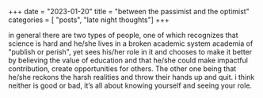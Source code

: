 +++
date = "2023-01-20"
title = "between the passimist and the optimist"
categories = [ "posts", "late night thoughts"]
+++

in general there are two types of people, one of which recognizes that science is hard and he/she lives in a broken academic system academia of "publish or perish", yet sees his/her role in it and chooses to make it better by believing the value of education and that he/she could make impactful contribution, create opportunities for others. The other one being that he/she reckons the harsh realities and throw their hands up and quit. i think neither is good or bad, it’s all about knowing yourself and seeing your role.